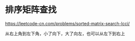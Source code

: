 # 排序矩阵查找

https://leetcode-cn.com/problems/sorted-matrix-search-lcci/

从右上角到左下角，小了向下，大了向左，也可以从左下到右上
